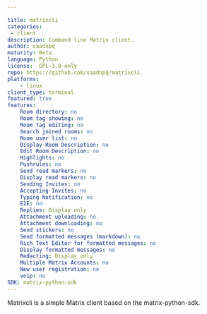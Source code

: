 ```yaml
---

title: matrixcli
categories:
 - client
description: Command line Matrix client.
author: saadnpq
maturity: Beta
language: Python
license:  GPL-3.0-only
repo: https://github.com/saadnpq/matrixcli
platforms:
    - linux
client_type: terminal
featured: true
features:
    Room directory: no
    Room tag showing: no
    Room tag editing: no
    Search joined rooms: no
    Room user list: no
    Display Room Description: no
    Edit Room Description: no
    Highlights: no
    Pushrules: no
    Send read markers: no
    Display read markers: no
    Sending Invites: no
    Accepting Invites: no
    Typing Notification: no
    E2E: no
    Replies: Display only
    Attachment uploading: no
    Attachment downloading: no
    Send stickers: no
    Send formatted messages (markdown): no
    Rich Text Editor for formatted messages: no
    Display formatted messages: no
    Redacting: Display only
    Multiple Matrix Accounts: no
    New user registration: no
    voip: no
SDK: matrix-python-sdk
---
```


Matrixcli is a simple Matrix client based on the matrix-python-sdk.
